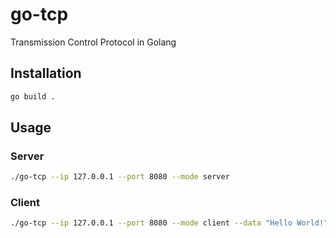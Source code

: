 # go-tcp
Transmission Control Protocol in Golang

## Installation
```bash
go build .
```

## Usage

### Server
```bash
./go-tcp --ip 127.0.0.1 --port 8080 --mode server
```

### Client
```bash
./go-tcp --ip 127.0.0.1 --port 8080 --mode client --data "Hello World!"
```